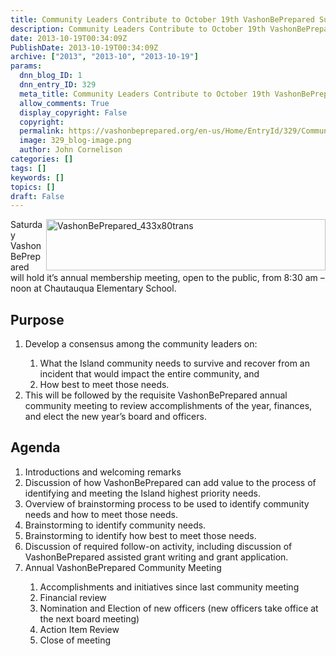 ```yaml
---
title: Community Leaders Contribute to October 19th VashonBePrepared Summit Meeting
description: Community Leaders Contribute to October 19th VashonBePrepared Summit Meeting
date: 2013-10-19T00:34:09Z
PublishDate: 2013-10-19T00:34:09Z
archive: ["2013", "2013-10", "2013-10-19"]
params:
  dnn_blog_ID: 1
  dnn_entry_ID: 329
  meta_title: Community Leaders Contribute to October 19th VashonBePrepared Summit Meeting
  allow_comments: True
  display_copyright: False
  copyright:
  permalink: https://vashonbeprepared.org/en-us/Home/EntryId/329/Community-Leaders-Contribute-to-October-19th-VashonBePrepared-Summit-Meeting
  image: 329_blog-image.png
  author: John Cornelison
categories: []
tags: []
keywords: []
topics: []
draft: False
---
```


<p><a href="./images/329/Windows-Live-Writer-1a3a7183db3e_F396-VashonBePrepared_433x80trans_2.gif"><img title="VashonBePrepared_433x80trans" style="border-top: 0px; border-right: 0px; background-image: none; border-bottom: 0px; float: right; padding-top: 0px; padding-left: 0px; border-left: 0px; display: inline; padding-right: 0px" border="0" alt="VashonBePrepared_433x80trans" align="right" src="./images/329/Windows-Live-Writer-1a3a7183db3e_F396-VashonBePrepared_433x80trans_thumb.gif" width="447" height="82" /></a>Saturday VashonBePrepared will hold it’s annual membership meeting, open to the public, from 8:30 am – noon at Chautauqua Elementary School.</p>  <h2>Purpose</h2>  <ol>   <li>Develop a consensus among the community leaders on:</li>    <ol>     <li>What the Island community needs to survive and recover from an incident that would impact the entire community, and</li>      <li>How best to meet those needs.</li>   </ol>    <li>This will be followed by the requisite VashonBePrepared annual community meeting to review accomplishments of the year, finances, and elect the new year’s board and officers.</li> </ol>  <h2>Agenda</h2>  <ol>   <li>Introductions and welcoming remarks</li>    <li>Discussion of how VashonBePrepared can add value to the process of identifying and meeting the Island highest priority needs.</li>    <li>Overview of brainstorming process to be used to identify community needs and how to meet those needs.</li>    <li>Brainstorming to identify community needs.</li>    <li>Brainstorming to identify how best to meet those needs.</li>    <li>Discussion of required follow-on activity, including discussion of VashonBePrepared assisted grant writing and grant application.</li>    <li>Annual VashonBePrepared Community Meeting</li>    <ol>     <li>Accomplishments and initiatives since last community meeting</li>      <li>Financial review</li>      <li>Nomination and Election of new officers (new officers take office at the next board meeting)</li>      <li>Action Item Review</li>      <li>Close of meeting</li>   </ol> </ol>
